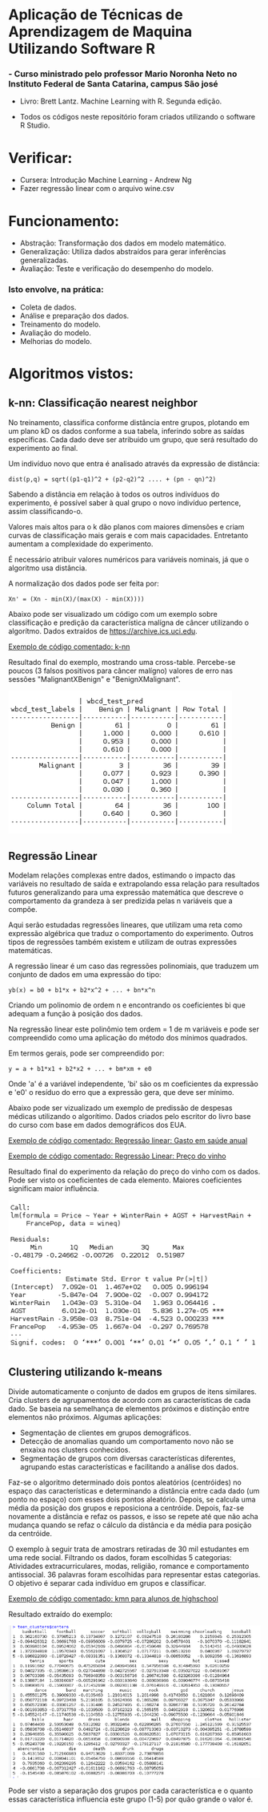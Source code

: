 # Aplicação de Técnicas de Aprendizagem de Maquina Utilizando Software R

### - Curso ministrado pelo professor Mario Noronha Neto no Instituto Federal de Santa Catarina, campus São josé

- Livro: Brett Lantz. Machine Learning with R. Segunda edição.

- Todos os códigos neste repositório foram criados utilizando o software R Studio.

# Verificar:

- Cursera: Introdução Machine Learning - Andrew Ng
- Fazer regressão linear com o arquivo wine.csv

# Funcionamento:

- Abstração: Transformação dos dados em modelo matemático.
- Generalização: Utiliza dados abstraídos para gerar inferências generalizadas.
- Avaliação: Teste e verificação do desempenho do modelo.

### Isto envolve, na prática:

- Coleta de dados.
- Análise e preparação dos dados.
- Treinamento do modelo.
- Avaliação do modelo.
- Melhorias do modelo.

# Algoritmos vistos:

## k-nn: Classificação nearest neighbor
No treinamento, classifica conforme distância entre grupos, plotando em um plano kD os dados conforme a sua tabela, inferindo sobre as saídas específicas. Cada dado deve ser atribuido um grupo, que será resultado do experimento ao final.

Um indivíduo novo que entra é analisado através da expressão de distância:

    dist(p,q) = sqrt((p1-q1)^2 + (p2-q2)^2 .... + (pn - qn)^2)

Sabendo a distância em relação à todos os outros indivíduos do experimento, é possível saber à qual grupo o novo indivíduo pertence, assim classificando-o.

Valores mais altos para o k dão planos com maiores dimensões e criam curvas de classificação mais gerais e com mais capacidades. Entretanto aumentam a complexidade do experimento.

É necessário atribuir valores numéricos para variáveis nominais, já que o algoritmo usa distância.

A normalização dos dados pode ser feita por:

    Xn' = (Xn - min(X)/(max(X) - min(X))))

Abaixo pode ser visualizado um código com um exemplo sobre classificação e predição da característica malígna de câncer utilizando o algorítmo. Dados extraídos de https://archive.ics.uci.edu.

[Exemplo de código comentado: k-nn](exercicio1.r)

Resultado final do exemplo, mostrando uma cross-table. Percebe-se poucos (3 falsos positivos para câncer malígno) valores de erro nas sessões "MalignantXBenign" e "BenignXMalignant". 

![Exemplo4](cancer.png)


## Regressão Linear

Modelam relações complexas entre dados, estimando o impacto das variáveis no resultado de saída e extrapolando essa relação para resultados futuros generalizando para uma expressão matemática que descreve o comportamento da grandeza à ser predizida pelas n variáveis que a compõe.

Aqui serão estudadas regressões lineares, que utilizam uma reta como expressão algébrica que traduz o comportamento do experimento. Outros tipos de regressões também existem e utilizam de outras expressões matemáticas.

A regressão linear é um caso das regressões polinomiais, que traduzem um conjunto de dados em uma expressão do tipo:

    yb(x) = b0 + b1*x + b2*x^2 + ... + bn*x^n

Criando um polinomio de ordem n e encontrando os coeficientes bi que adequam a função à posição dos dados.

Na regressão linear este polinômio tem ordem = 1 de m variáveis e pode ser compreendido como uma aplicação do método dos mínimos quadrados.

Em termos gerais, pode ser compreendido por:

    y = a + b1*x1 + b2*x2 + ... + bm*xm + e0

Onde 'a' é a variável independente, 'bi' são os m coeficientes da expressão e 'e0' o resíduo do erro que a expressão gera, que deve ser mínimo.

Abaixo pode ser vizualizado um exemplo de predissão de despesas médicas utilizando o algorítimo. Dados criados pelo escritor do livro base do curso com base em dados demográficos dos EUA.

[Exemplo de código comentado: Regressão linear: Gasto em saúde anual](exercicio2.r)


[Exemplo de código comentado: Regressão Linear: Preço do vinho](exercicio3.r)

Resultado final do experimento da relação do preço do vinho com os dados. Pode ser visto os coeficientes de cada elemento. Maiores coeficientes significam maior influência.

![Exemplo3](wine.png)

## Clustering utilizando k-means

Divide automaticamente o conjunto de dados em grupos de itens similares. Cria clusters de agrupamentos de acordo com as características de cada dado. Se baseia na semelhança de elementos próximos e distinção entre elementos não próximos. 
Algumas aplicações:

- Segmentação de clientes em grupos demográficos.
- Detecção de anomalias quando um comportamento novo não se enxaixa nos clusters conhecidos.
- Segmentação de grupos com diversas características diferentes, agrupando estas características e facilitando a análise dos dados.

Faz-se o algoritmo determinado dois pontos aleatórios (centróides) no espaço das características e determinando a distância entre cada dado (um ponto no espaço) com esses dois pontos aleatório. Depois, se calcula uma média da posição dos grupos e reposiciona a centróide. Depois, faz-se novamente a distância e refaz os passos, e isso se repete até que não acha mudança quando se refaz o cálculo da distância e da média para posição da centróide.

O exemplo à seguir trata de amostrars retiradas de 30 mil estudantes em uma rede social. Filtrando os dados, foram escolhidas 5 categorias: Atividades extracurriculares, modas, religião, romance e comportamento antissocial. 36 palavras foram escolhidas para representar estas categorias. O objetivo é separar cada indivíduo em grupos e classificar.

[Exemplo de código comentado: kmn para alunos de highschool](exemplo4.r)

Resultado extraído do exemplo:

![Exemplo4](kmn.png)

Pode ser visto a separação dos grupos por cada característica e o quanto essas característica influencia este grupo (1-5) por quão grande o valor é.

